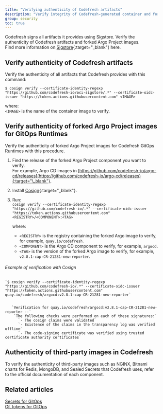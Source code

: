 ```yaml
---
title: "Verifying authenticity of Codefresh artifacts"
description: "Verify integrity of Codefresh-generated container and forked Argo CD images"
group: security 
toc: true
---
```




Codefresh signs all artifacts it provides using Sigstore. Verify the authenticity of Codefresh artifacts and forked Argo Project images.  
Find more information on [Sigstore](https://www.sigstore.dev/){:target="\_blank"} here. 


## Verify authenticity of Codefresh artifacts

Verify the authenticity of all artifacts that Codefresh provides with this command:

`$ cosign verify --certificate-identity-regexp "https://github.com/codefresh-io/oci-sigstore/.*" --certificate-oidc-issuer "https://token.actions.githubusercontent.com" <IMAGE>`  

where:  
`<IMAGE>` is the name of the container image to verify.

## Verify authenticity of forked Argo Project images for GitOps Runtimes
Verify the authenticity of forked Argo Project images for Codefresh GitOps Runtimes with this procedure.

1. Find the release of the forked Argo Project component you want to verify.  
  For example, Argo CD images in [https://github.com/codefresh-io/argo-cd/releases](https://github.com/codefresh-io/argo-cd/releases){:target="\_blank"}. 
1. Install [Cosign](https://docs.sigstore.dev/system_config/installation/){:target="\_blank"}.
1. Run:  
  `cosign verify --certificate-identity-regexp "https://github.com/codefresh-io/.*" --certificate-oidc-issuer "https://token.actions.githubusercontent.com" <REGISTRY>/<COMPONENT>:<TAG>`  

    where:  
    * `<REGISTRY>` is the registry containing the forked Argo image to verify, for example, `quay.io/codefresh`.
    * `<COMPONENT>` is the Argo CD component to verify, for example, `argocd`. 
    * `<TAG>` is the version of the forked Argo image to verify, for example, `v2.8.1-cap-CR-21281-new-reporter`.

###### Example of verification with Cosign
``` 
`$ cosign verify --certificate-identity-regexp "https://github.com/codefresh-io/.*" --certificate-oidc-issuer "https://token.actions.githubusercontent.com" quay.io/codefresh/argocd:v2.8.1-cap-CR-21281-new-reporter`  


   `Verification for quay.io/codefresh/argocd:v2.8.1-cap-CR-21281-new-reporter --`
    `The following checks were performed on each of these signatures:`
      `- The cosign claims were validated`
      `- Existence of the claims in the transparency log was verified offline`
      `- The code-signing certificate was verified using trusted certificate authority certificates`
```

## Authenticity of third-party images in Codefresh
To verify the authenticity of third-party images such as NGINX, Bitnami charts for Redis, MongoDB, and Sealed Secrets that Codefresh uses, refer to the official documentation of each component.


## Related articles
[Secrets for GitOps]({{site.baseurl}}/docs/security/secrets/)  
[Git tokens for GitOps]({{site.baseurl}}/docs/security/git-tokens/)  

